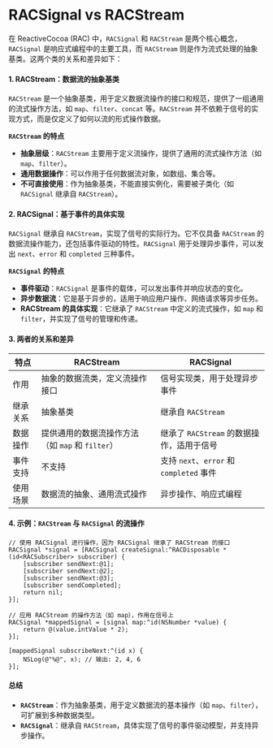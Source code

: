 # RACSignal vs RACStream

在 ReactiveCocoa (RAC) 中，`RACSignal` 和 `RACStream` 是两个核心概念，`RACSignal` 是响应式编程中的主要工具，而 `RACStream` 则是作为流式处理的抽象基类。这两个类的关系和差异如下：

#### 1. **RACStream：数据流的抽象基类**

`RACStream` 是一个抽象基类，用于定义数据流操作的接口和规范，提供了一组通用的流式操作方法，如 `map`、`filter`、`concat` 等。`RACStream` 并不依赖于信号的实现方式，而是仅定义了如何以流的形式操作数据。

**`RACStream` 的特点**

* **抽象层级**：`RACStream` 主要用于定义流操作，提供了通用的流式操作方法（如 `map`、`filter`）。
* **通用数据操作**：可以作用于任何数据流对象，如数组、集合等。
* **不可直接使用**：作为抽象基类，不能直接实例化，需要被子类化（如 `RACSignal` 继承自 `RACStream`）。

#### 2. **RACSignal：基于事件的具体实现**

`RACSignal` 继承自 `RACStream`，实现了信号的实际行为。它不仅具备 `RACStream` 的数据流操作能力，还包括事件驱动的特性。`RACSignal` 用于处理异步事件，可以发出 `next`、`error` 和 `completed` 三种事件。

**`RACSignal` 的特点**

* **事件驱动**：`RACSignal` 是事件的载体，可以发出事件并响应状态的变化。
* **异步数据流**：它是基于异步的，适用于响应用户操作、网络请求等异步任务。
* **RACStream 的具体实现**：它继承了 `RACStream` 中定义的流式操作，如 `map` 和 `filter`，并实现了信号的管理和传递。

#### 3. **两者的关系和差异**

| 特点   | RACStream                        | RACSignal                          |
| ---- | -------------------------------- | ---------------------------------- |
| 作用   | 抽象的数据流类，定义流操作接口                  | 信号实现类，用于处理异步事件                     |
| 继承关系 | 抽象基类                             | 继承自 `RACStream`                    |
| 数据操作 | 提供通用的数据流操作方法（如 `map` 和 `filter`） | 继承了 `RACStream` 的数据操作，适用于信号        |
| 事件支持 | 不支持                              | 支持 `next`、`error` 和 `completed` 事件 |
| 使用场景 | 数据流的抽象、通用流式操作                    | 异步操作、响应式编程                         |

#### 4. **示例：`RACStream` 与 `RACSignal` 的流操作**

```objc
// 使用 RACSignal 进行操作，因为 RACSignal 继承了 RACStream 的接口
RACSignal *signal = [RACSignal createSignal:^RACDisposable *(id<RACSubscriber> subscriber) {
    [subscriber sendNext:@1];
    [subscriber sendNext:@2];
    [subscriber sendNext:@3];
    [subscriber sendCompleted];
    return nil;
}];

// 应用 RACStream 的操作方法（如 map），作用在信号上
RACSignal *mappedSignal = [signal map:^id(NSNumber *value) {
    return @(value.intValue * 2);
}];

[mappedSignal subscribeNext:^(id x) {
    NSLog(@"%@", x); // 输出: 2, 4, 6
}];
```

#### 总结

* **`RACStream`**：作为抽象基类，用于定义数据流的基本操作（如 `map`、`filter`），可扩展到多种数据类型。
* **`RACSignal`**：继承自 `RACStream`，具体实现了信号的事件驱动模型，并支持异步操作。
